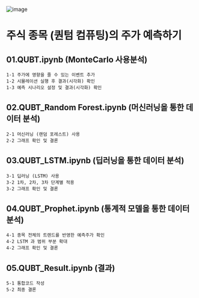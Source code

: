 ![image](https://github.com/user-attachments/assets/3f2ede55-bc02-4294-b070-fa314bb7f1d1)
# 주식 종목 (퀀텀 컴퓨팅)의 주가 예측하기

## 01.QUBT.ipynb (MonteCarlo 사용분석) 
```
1-1 주가에 영향을 줄 수 있는 이벤트 추가
1-2 시뮬레이션 실행 후 결과(시각화) 확인
1-3 예측 시나리오 설정 및 결과(시각화) 확인
```
## 02.QUBT_Random Forest.ipynb (머신러닝을 통한 데이터 분석)
```
2-1 머신러닝 (랜덤 포레스트) 사용 
2-2 그래프 확인 및 결론
```
## 03.QUBT_LSTM.ipynb (딥러닝을 통한 데이터 분석)
```
3-1 딥러닝 (LSTM) 사용
3-2 1차, 2차, 3차 단계별 적용
3-2 그래프 확인 및 결론
```
## 04.QUBT_Prophet.ipynb (통계적 모델을 통한 데이터 분석)
```
4-1 종목 전체의 트렌드를 반영한 예측주가 확인
4-2 LSTM 과 범위 부분 확대
4-2 그래프 확인 및 결론
```
## 05.QUBT_Result.ipynb (결과)
```
5-1 통합코드 작성
5-2 최종 결론 
```
